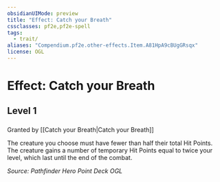 ```yaml
---
obsidianUIMode: preview
title: "Effect: Catch your Breath"
cssclasses: pf2e,pf2e-spell
tags:
  - trait/
aliases: "Compendium.pf2e.other-effects.Item.A81HpA9cBUgGRsqx"
license: OGL
---
```

# Effect: Catch your Breath
## Level 1
### 






Granted by [[Catch your Breath|Catch your Breath]]

The creature you choose must have fewer than half their total Hit Points. The creature gains a number of temporary Hit Points equal to twice your level, which last until the end of the combat.

*Source: Pathfinder Hero Point Deck*
*OGL*